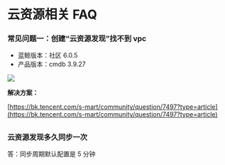 # 云资源相关 FAQ

### 常见问题一：创建“云资源发现”找不到 vpc
- 蓝鲸版本：社区 6.0.5
- 产品版本：cmdb 3.9.27

![](../media/003.png)

**解决方案：**

[https://bk.tencent.com/s-mart/community/question/7497?type=article](https://bk.tencent.com/s-mart/community/question/7497?type=article)

##   

### 云资源发现多久同步一次
答：同步周期默认配置是 5 分钟
